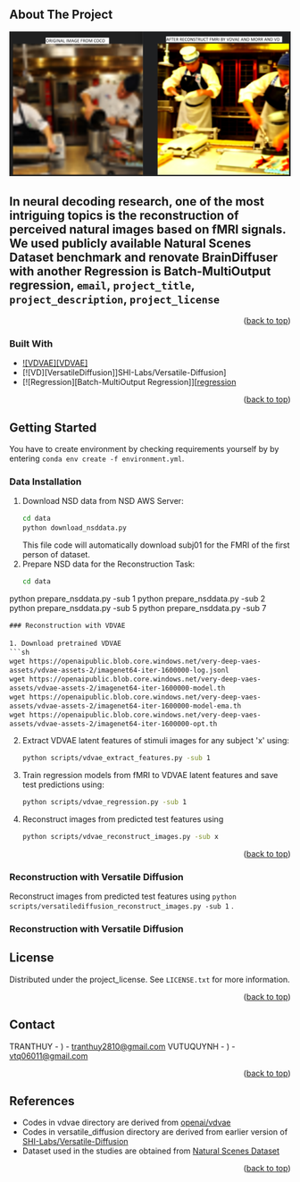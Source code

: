 <!-- Improved compatibility of back to top link: See: https://github.com/othneildrew/Best-README-Template/pull/73 -->
<a id="readme-top"></a>
<!--
*** Thanks again! Now go create something AMAZING! :D
-->



<!-- PROJECT SHIELDS -->
<!--
*** I'm using markdown "reference style" links for readability.
*** Reference links are enclosed in brackets [ ] instead of parentheses ( ).
*** See the bottom of this document for the declaration of the reference variables
*** for contributors-url, forks-url, etc. This is an optional, concise syntax you may use.
*** https://www.markdownguide.org/basic-syntax/#reference-style-links
-->



<!-- ABOUT THE PROJECT -->
## About The Project

[![Product Name Screen Shot][product-screenshot]]()

In neural decoding research, one of the most intriguing topics is the reconstruction of perceived 
natural images based on fMRI signals. We used publicly available Natural Scenes Dataset 
benchmark and renovate BrainDiffuser with another Regression is Batch-MultiOutput regression, `email`, `project_title`, `project_description`, `project_license`
-
<p align="right">(<a href="#readme-top">back to top</a>)</p>



### Built With

* [![VDVAE][VDVAE]][openai/vdvae]
* [![VD][VersatileDiffusion]]SHI-Labs/Versatile-Diffusion]
* [![Regression][Batch-MultiOutput Regression]][[regression]

<p align="right">(<a href="#readme-top">back to top</a>)</p>



<!-- GETTING STARTED -->
## Getting Started

 You have to create environment by checking requirements yourself by by entering `conda env create -f environment.yml`.

### Data Installation

1. Download NSD data from NSD AWS Server:
   ```sh
   cd data
   python download_nsddata.py
   ```
   This file code will automatically download subj01 for the FMRI of the first person of dataset.
2. Prepare NSD data for the Reconstruction Task:
   ```sh
   cd data
  python prepare_nsddata.py -sub 1
  python prepare_nsddata.py -sub 2
  python prepare_nsddata.py -sub 5
  python prepare_nsddata.py -sub 7
   ```
### Reconstruction with VDVAE

1. Download pretrained VDVAE 
   ```sh
  wget https://openaipublic.blob.core.windows.net/very-deep-vaes-assets/vdvae-assets-2/imagenet64-iter-1600000-log.jsonl
wget https://openaipublic.blob.core.windows.net/very-deep-vaes-assets/vdvae-assets-2/imagenet64-iter-1600000-model.th
wget https://openaipublic.blob.core.windows.net/very-deep-vaes-assets/vdvae-assets-2/imagenet64-iter-1600000-model-ema.th
wget https://openaipublic.blob.core.windows.net/very-deep-vaes-assets/vdvae-assets-2/imagenet64-iter-1600000-opt.th
   ```
2. Extract VDVAE latent features of stimuli images for any subject 'x' using:
   ```sh
   python scripts/vdvae_extract_features.py -sub 1
   ```
3. Train regression models from fMRI to VDVAE latent features and save test predictions using:
   ```sh
   python scripts/vdvae_regression.py -sub 1
   ```
4. Reconstruct images from predicted test features using
   ```sh
   python scripts/vdvae_reconstruct_images.py -sub x
   ```
<p align="right">(<a href="#readme-top">back to top</a>)</p>

### Reconstruction with Versatile Diffusion
Reconstruct images from predicted test features using `python scripts/versatilediffusion_reconstruct_images.py -sub 1` .
### Reconstruction with Versatile Diffusion



<!-- LICENSE -->
## License

Distributed under the project_license. See `LICENSE.txt` for more information.

<p align="right">(<a href="#readme-top">back to top</a>)</p>



<!-- CONTACT -->
## Contact

TRANTHUY - ) - tranthuy2810@gmail.com
VUTUQUYNH - ) - vtq06011@gmail.com

<p align="right">(<a href="#readme-top">back to top</a>)</p>



<!-- References -->
## References

* Codes in vdvae directory are derived from [openai/vdvae]
* Codes in versatile_diffusion directory are derived from earlier version of [SHI-Labs/Versatile-Diffusion]
* Dataset used in the studies are obtained from [Natural Scenes Dataset]

<p align="right">(<a href="#readme-top">back to top</a>)</p>



<!-- MARKDOWN LINKS & IMAGES -->
<!-- https://www.markdownguide.org/basic-syntax/#reference-style-links -->
[openai/vdvae]: https://github.com/openai/vdvae
[SHI-Labs/Versatile-Diffusion]: https://github.com/SHI-Labs/Versatile-Diffusion
[Natural Scenes Dataset]: https://naturalscenesdataset.org/
[regression]: https://arxiv.org/abs/2403.19421
[product-screenshot]: https://github.com/TranThuy28/BrainToImage/blob/main/results/ssRESULT.png
